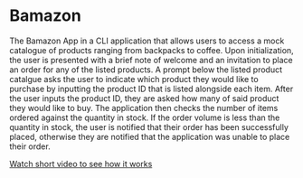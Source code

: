 # Bamazon

The Bamazon App in a CLI application that allows users to access a mock catalogue of products ranging from backpacks to coffee. Upon initialization, the user is presented with a brief note of welcome and an invitation to place an order for any of the listed products. A prompt below the listed product catalgue asks the user to indicate which product they would like to purchase by inputting the product ID that is listed alongside each item. After the user inputs the product ID, they are asked how many of said product they would like to buy. The application then checks the number of items ordered against the quantity in stock. If the order volume is less than the quantity in stock, the user is notified that their order has been successfully placed, otherwise they are notified that the application was unable to place their order.

[Watch short video to see how it works](https://jeffpball.github.io/Bamazon/BamazonVideo.webm) 